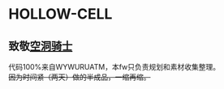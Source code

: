 # HOLLOW-CELL  
## 致敬[空洞骑士](store.steampowered.com/app/367520/Hollow_Knight/"空洞骑士的steam页面")  
代码100%来自WYWURUATM，本fw只负责规划和素材收集整理。  
~~因为时间紧（两天）做的半成品，一缩再缩。~~  



